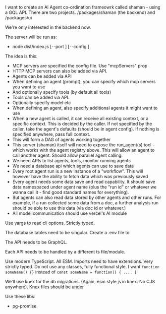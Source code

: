 I want to create an AI Agent co-ordination frameowrk called shaman - using a GQL API.
There are two projects. <root>/packages/shaman (the backend) and <root>/packages/ui

We're only interested in the backend now.

The server will be run as:
- node dist/index.js [--port <port>] [--config <config>]

The idea is this:
- MCP servers are specified the config file. Use "mcpServers" prop
- HTTP MCP servers can also be added via API.
- Agents can be added via API
- When defining an agent (prompt), you can specify which mcp servers you want to use
- And optionally specify tools (by default all tools)
- Tools can be added via API.
- Optionally specify model etc
- When defining an agent, also specify additional agents it might want to use
- When a new agent is called, it can receive all existing context, or a specific context.
  This is decided by the caller. If not specified by the caller, take the agent's defaults (should be in agent config).
  If nothing is specified anywhere, pass full context.
- This will form a DAG of agents working together
- This server (shaman) itself will need to expose the run_agent(s) tool - which works with the agent registry above.
  This will allow an agent to call another agent. Should allow parallel agent calling.
- We need APIs to list agents, tools, monitor running agents
- We need a database api which agents can use to save data
- Every root agent run is a new instance of a "workflow". This will however have the ability to fetch data which was previously saved
- Every agent needs some data save and read capability. It should save data namespaced under agent name (plus the "run id" or whatever we wanna call it - find good standard names for everything). 
- But agents can also read data stored by other agents and other runs. For example, if a run collected some data from a doc, a further analysis run should be able to use this data (via doc id or whatever.)
- All model communication should use vercel's AI module

Use yargs to read cli options. Strictly typed. 

The database tables need to be singular. Create a .env file to 

The API needs to be GraphQL. 

Each API needs to be handled by a different ts file/module.

Use modern TypeScript. All ESM. Imports need to have extensions.
Very strictly typed. Do not use any classes, fully functional style.
I want `function someName() {}` instead of `const someName = function() { .... }`

We'll use knex for the db migrations. (Again, esm style js in knex. No CJS anywhere).
Knex files should be under 

Use these libs:
- pg-promise

